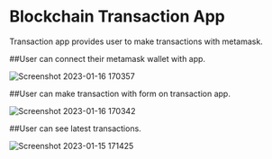 # Blockchain Transaction App

Transaction app provides user to make transactions with metamask.

##User can connect their metamask wallet with app.


![Screenshot 2023-01-16 170357](https://user-images.githubusercontent.com/91954535/212697818-c1a49da5-11d2-419d-9275-ea0e22094c37.jpg)

##User can make transaction with form on transaction app.

![Screenshot 2023-01-16 170342](https://user-images.githubusercontent.com/91954535/212697848-30f232cd-c6cf-43b8-8b6b-67e45173f048.jpg)

##User can see latest transactions.

![Screenshot 2023-01-15 171425](https://user-images.githubusercontent.com/91954535/212697852-2d3877b6-d9b9-4860-b479-1a8ef46e0718.jpg)
